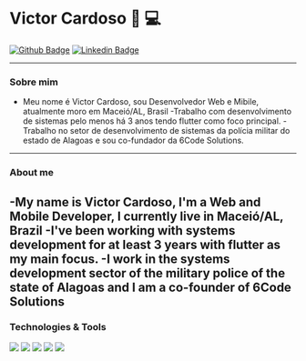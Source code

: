 # Victor Cardoso :iphone: :computer:

[![Github Badge](https://img.shields.io/badge/-Github-000?style=flat-square&logo=Github&logoColor=white&link=https://github.com/VictorCardoso22)](https://github.com/VictorCardoso22) 
[![Linkedin Badge](https://img.shields.io/badge/-LinkedIn-blue?style=flat-square&logo=Linkedin&logoColor=white&link=https://www.linkedin.com/in/victorcardoso22/)](https://www.linkedin.com/in/victorcardoso22/) 

---


### Sobre mim
- Meu nome é Victor Cardoso, sou Desenvolvedor Web e Mibile, atualmente moro em Maceió/AL, Brasil
-Trabalho com desenvolvimento de sistemas pelo menos há 3 anos tendo flutter como foco principal.
-Trabalho no setor de desenvolvimento de sistemas da polícia militar do estado de Alagoas e sou co-fundador da 6Code Solutions.
---
### About me
-My name is Victor Cardoso, I'm a Web and Mobile Developer, I currently live in Maceió/AL, Brazil
-I've been working with systems development for at least 3 years with flutter as my main focus.
-I work in the systems development sector of the military police of the state of Alagoas and I am a co-founder of 6Code Solutions
---
### Technologies & Tools

![](https://img.shields.io/badge/Code-Flutter-informational?style=flat&logo=flutter&logoColor=white&color=8A8A6A)
![](https://img.shields.io/badge/Code-Html-informational?style=flat&logo=html5&logoColor=white&color=8A8A6A)
![](https://img.shields.io/badge/Code-Css-informational?style=flat&logo=css3&logoColor=white&color=8A8A6A)
![](https://img.shields.io/badge/Code-JavaScript-informational?style=flat&logo=javascript&logoColor=white&color=8A8A6A)
![](https://img.shields.io/badge/Code-ReactJs-informational?style=flat&logo=react&logoColor=white&color=8A8A6A)
